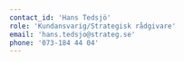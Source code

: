 ```yaml
---
contact_id: 'Hans Tedsjö'
role: 'Kundansvarig/Strategisk rådgivare'
email: 'hans.tedsjo@strateg.se'
phone: '073-184 44 04'
---
```

